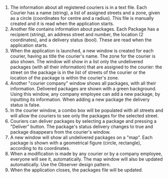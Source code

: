 1. The information about all registered couriers is in a text file. Each Courier has a name (string), a list of assigned streets and a zone, given as a circle (coordinates for centre and a radius). This file is manually created and it is read when the application starts.
2. Another file contains information about packages. Each Package has a recipient (string), an address street and number, the location (2 coordinates), and a delivery status (bool). These are read when the application starts.
3. When the application is launched, a new window is created for each courier, having as title the courier's name. The zone for the courier is also shown. The window will show in a list only the undelivered packages (with all their information) that are assigned to the courier: the street on the package is in the list of streets of the courier or the location of the package is within the courier's zone.
4. Another "courier company" window shows all packages, with all their information. Delivered packages are shown with a green background. Using this window, any company employee can add a new package, by inputting its information. When adding a new package the delivery status is false.
5. In the courier window, a combo box will be populated with all streets and will allow the couriers to see only the packages for the selected street.
6. Couriers can deliver packages by selecting a package and pressing a "Deliver" button. The package's status delivery changes to true and package disappears from the courier's window.
7. A new window will show all undelivered packages on a "map". Each package is shown with a geometrical figure (circle, rectangle), according to its coordinates.
8. When a modification is made by any courier or by a company employee, everyone will see it, automatically. The map window will also be updated automatically. Use the Observer design pattern.
9. When the application closes, the packages file will be updated.
